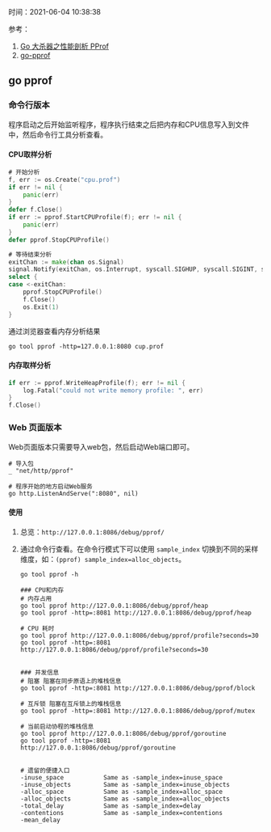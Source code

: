 时间：2021-06-04 10:38:38

参考：

1. [Go 大杀器之性能剖析 PProf](https://eddycjy.gitbook.io/golang/di-9-ke-gong-ju/go-tool-pprof)
2. [go-pprof](https://golang.org/pkg/runtime/pprof/)

## go pprof

### 命令行版本

程序启动之后开始监听程序，程序执行结束之后把内存和CPU信息写入到文件中，然后命令行工具分析查看。

#### CPU取样分析

```go
# 开始分析
f, err := os.Create("cpu.prof")
if err != nil {
    panic(err)
}
defer f.Close()
if err := pprof.StartCPUProfile(f); err != nil {
    panic(err)
}
defer pprof.StopCPUProfile()

# 等待结束分析
exitChan := make(chan os.Signal)
signal.Notify(exitChan, os.Interrupt, syscall.SIGHUP, syscall.SIGINT, syscall.SIGTERM, syscall.SIGQUIT)
select {
case <-exitChan:
    pprof.StopCPUProfile()
    f.Close()
    os.Exit(1)
}
```

通过浏览器查看内存分析结果

```shell
go tool pprof -http=127.0.0.1:8080 cup.prof
```

#### 内存取样分析

```go
if err := pprof.WriteHeapProfile(f); err != nil {
    log.Fatal("could not write memory profile: ", err)
}
f.Close()
```

### Web 页面版本

Web页面版本只需要导入web包，然后启动Web端口即可。

```
# 导入包
_ "net/http/pprof"

# 程序开始的地方启动Web服务
go http.ListenAndServe(":8080", nil)
```

#### 使用

1. 总览：`http://127.0.0.1:8086/debug/pprof/`

2. 通过命令行查看。在命令行模式下可以使用 `sample_index` 切换到不同的采样维度，如：`(pprof) sample_index=alloc_objects`。

    ```shell
    go tool pprof -h
    
    ### CPU和内存
    # 内存占用
    go tool pprof http://127.0.0.1:8086/debug/pprof/heap
    go tool pprof -http=:8081 http://127.0.0.1:8086/debug/pprof/heap
    
    # CPU 耗时
    go tool pprof http://127.0.0.1:8086/debug/pprof/profile?seconds=30
    go tool pprof -http=:8081 http://127.0.0.1:8086/debug/pprof/profile?seconds=30
    
    
    ### 并发信息
    # 阻塞 阻塞在同步原语上的堆栈信息
    go tool pprof -http=:8081 http://127.0.0.1:8086/debug/pprof/block
    
    # 互斥锁 阻塞在互斥锁上的堆栈信息
    go tool pprof -http=:8081 http://127.0.0.1:8086/debug/pprof/mutex
    
    # 当前启动协程的堆栈信息
    go tool pprof http://127.0.0.1:8086/debug/pprof/goroutine
    go tool pprof -http=:8081 http://127.0.0.1:8086/debug/pprof/goroutine
    
    
    # 遗留的便捷入口
    -inuse_space           Same as -sample_index=inuse_space
    -inuse_objects         Same as -sample_index=inuse_objects
    -alloc_space           Same as -sample_index=alloc_space
    -alloc_objects         Same as -sample_index=alloc_objects
    -total_delay           Same as -sample_index=delay
    -contentions           Same as -sample_index=contentions
    -mean_delay
    ```

